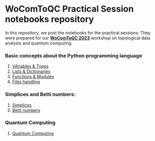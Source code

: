 # WoComToQC Practical Session notebooks repository 


In this repository, we post the notebooks for the practical sessions. They were prepared for our [**WoComToQC 2023**](https://wocomtoqc.github.io/) workshop on topological data analysis and quantum computing.


###  Basic concepts about the Python programming language

   1. [VAriables & Types](https://github.com/nelie-laura/WoComToQC-Practical-Session-Introduction-to-python/blob/main/0_Variables%20_%20Types.ipynb)
   2. [Lists & Dictionaries](https://github.com/nelie-laura/WoComToQC-Practical-Session-Introduction-to-python/blob/main/1_Lists%20_%20Dictionaries.ipynb)
   3. [Functions & Modules](https://github.com/nelie-laura/WoComToQC-Practical-Session-Introduction-to-python/blob/main/3_Functions_and_Modules.ipynb)
   4. [Files handling](https://github.com/nelie-laura/WoComToQC-Practical-Session-Introduction-to-python/blob/main/4_-Read_File.ipynb)
   
   
 ### Simplices and Betti numbers:
   1. [Simplices](https://github.com/KEMPEGUY/Workshop-on-Computational-Topology-Quantum-Computing-Homology-of-Dataa/blob/main/1_Simplicial_Complex.ipynb)
   2. [Betti numbers]()
      
 ### Quantum Computing     
   1. [Quantum Computing]()
   
